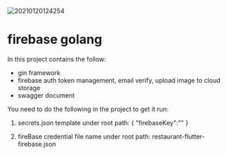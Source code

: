 ![20210120124254](https://user-images.githubusercontent.com/934966/105115523-10dc8a00-5b1d-11eb-8d90-ba2d4d4d042e.png)

# firebase golang
In this project contains the follow:
- gin framework
- firebase auth token management, email verify, upload image to cloud storage
- swagger document

You need to do the following in the project to get it run:
1. secrets.json template under root path:
{
    "firebaseKey":""
}

2. fireBase credential file name under root path:
restaurant-flutter-firebase.json
